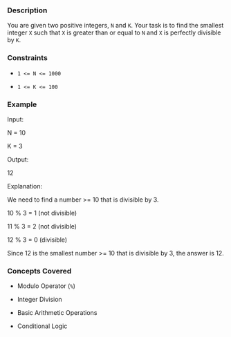 ### Description
You are given two positive integers, `N` and `K`. Your task is to find the smallest integer `X` such that `X` is greater than or equal to `N` and `X` is perfectly divisible by `K`.

### Constraints
*   `1 <= N <= 1000`
*   `1 <= K <= 100`

### Example
Input:
N = 10
K = 3
Output:
12

Explanation:
We need to find a number >= 10 that is divisible by 3.
10 % 3 = 1 (not divisible)
11 % 3 = 2 (not divisible)
12 % 3 = 0 (divisible)
Since 12 is the smallest number >= 10 that is divisible by 3, the answer is 12.

### Concepts Covered
*   Modulo Operator (`%`)
*   Integer Division
*   Basic Arithmetic Operations
*   Conditional Logic
